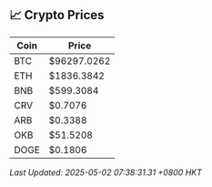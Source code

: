 ## 📈 Crypto Prices

| Coin | Price |
| ---- | ----- |
| BTC | $96297.0262 |
| ETH | $1836.3842 |
| BNB | $599.3084 |
| CRV | $0.7076 |
| ARB | $0.3388 |
| OKB | $51.5208 |
| DOGE | $0.1806 |

_Last Updated: 2025-05-02 07:38:31.31 +0800 HKT_